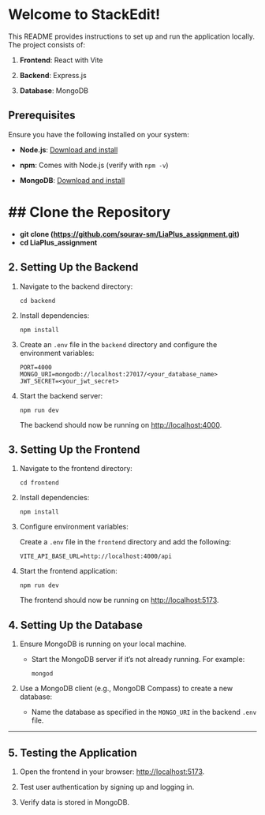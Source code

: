 # Welcome to StackEdit!

This README provides instructions to set up and run the application locally. The project consists of:

1.  **Frontend**: React with Vite
    
2.  **Backend**: Express.js
    
3.  **Database**: MongoDB
## Prerequisites

Ensure you have the following installed on your system:

-   **Node.js**: [Download and install](https://nodejs.org/)
    
-   **npm**: Comes with Node.js (verify with `npm -v`)
    
-   **MongoDB**: [Download and install](https://www.mongodb.com/try/download/community)


# ## Clone the Repository
-    **git clone (https://github.com/sourav-sm/LiaPlus_assignment.git)**
-    **cd LiaPlus_assignment**




## 2. Setting Up the Backend

1.  Navigate to the backend directory:
    
    ```
    cd backend
    ```
    
2.  Install dependencies:
    
    ```
    npm install
    ```
    
3.  Create an `.env` file in the `backend` directory and configure the environment variables:
    
    ```
    PORT=4000
    MONGO_URI=mongodb://localhost:27017/<your_database_name>
    JWT_SECRET=<your_jwt_secret>
    ```
    
4.  Start the backend server:
    
    ```
    npm run dev
    ```
    
    The backend should now be running on [http://localhost:4000](http://localhost:4000).


## 3. Setting Up the Frontend

1.  Navigate to the frontend directory:
    
    ```
    cd frontend
    ```
    
2.  Install dependencies:
    
    ```
    npm install
    ```
    
3.  Configure environment variables:
    
    Create a `.env` file in the `frontend` directory and add the following:
    
    ```
    VITE_API_BASE_URL=http://localhost:4000/api
    ```
    
4.  Start the frontend application:
    
    ```
    npm run dev
    ```
    
    The frontend should now be running on [http://localhost:5173](http://localhost:5173).


## 4. Setting Up the Database

1.  Ensure MongoDB is running on your local machine.
    
    -   Start the MongoDB server if it’s not already running. For example:
        
        ```
        mongod
        ```
        
2.  Use a MongoDB client (e.g., MongoDB Compass) to create a new database:
    
    -   Name the database as specified in the `MONGO_URI` in the backend `.env` file.
        

----------

## 5. Testing the Application

1.  Open the frontend in your browser: [http://localhost:5173](http://localhost:5173).
    
2.  Test user authentication by signing up and logging in.
    
3.  Verify data is stored in MongoDB.
